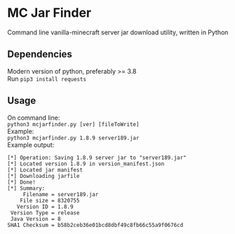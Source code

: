 # MC Jar Finder
Command line vanilla-minecraft server jar download utility, written in Python  
## Dependencies
Modern version of python, preferably >= 3.8  
Run `pip3 install requests`
## Usage
On command line:  
`python3 mcjarfinder.py [ver] [fileToWrite]`  
Example:  
`python3 mcjarfinder.py 1.8.9 server189.jar`  
Example output:
```
[*] Operation: Saving 1.8.9 server jar to "server189.jar"
[*] Located version 1.8.9 in version_manifest.json
[*] Located jar manifest
[*] Downloading jarfile
[*] Done!
[*] Summary:
     Filename = server189.jar
    File size = 8320755
   Version ID = 1.8.9
 Version Type = release
 Java Version = 8
SHA1 Checksum = b58b2ceb36e01bcd8dbf49c8fb66c55a9f0676cd
```
